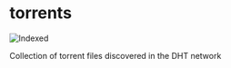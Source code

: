torrents 
========
![Indexed](https://img.shields.io/badge/indexed-115946-blue)

Collection of torrent files discovered in the DHT network
